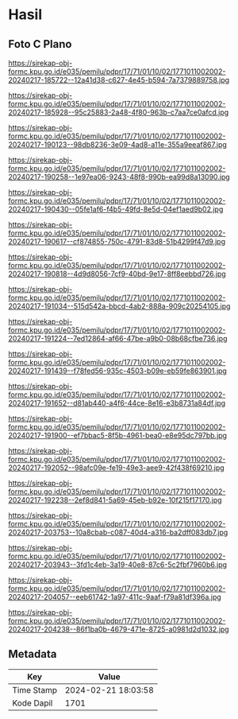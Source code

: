 # Hasil

## Foto C Plano

https://sirekap-obj-formc.kpu.go.id/e035/pemilu/pdpr/17/71/01/10/02/1771011002002-20240217-185722--12a41d38-c627-4e45-b594-7a7379889758.jpg

https://sirekap-obj-formc.kpu.go.id/e035/pemilu/pdpr/17/71/01/10/02/1771011002002-20240217-185928--95c25883-2a48-4f80-963b-c7aa7ce0afcd.jpg

https://sirekap-obj-formc.kpu.go.id/e035/pemilu/pdpr/17/71/01/10/02/1771011002002-20240217-190123--98db8236-3e09-4ad8-a11e-355a9eeaf867.jpg

https://sirekap-obj-formc.kpu.go.id/e035/pemilu/pdpr/17/71/01/10/02/1771011002002-20240217-190258--1e97ea06-9243-48f8-990b-ea99d8a13090.jpg

https://sirekap-obj-formc.kpu.go.id/e035/pemilu/pdpr/17/71/01/10/02/1771011002002-20240217-190430--05fe1af6-f4b5-49fd-8e5d-04ef1aed9b02.jpg

https://sirekap-obj-formc.kpu.go.id/e035/pemilu/pdpr/17/71/01/10/02/1771011002002-20240217-190617--cf874855-750c-4791-83d8-51b4299f47d9.jpg

https://sirekap-obj-formc.kpu.go.id/e035/pemilu/pdpr/17/71/01/10/02/1771011002002-20240217-190818--4d9d8056-7cf9-40bd-9e17-8ff8eebbd726.jpg

https://sirekap-obj-formc.kpu.go.id/e035/pemilu/pdpr/17/71/01/10/02/1771011002002-20240217-191034--515d542a-bbcd-4ab2-888a-909c20254105.jpg

https://sirekap-obj-formc.kpu.go.id/e035/pemilu/pdpr/17/71/01/10/02/1771011002002-20240217-191224--7ed12864-af66-47be-a9b0-08b68cfbe736.jpg

https://sirekap-obj-formc.kpu.go.id/e035/pemilu/pdpr/17/71/01/10/02/1771011002002-20240217-191439--f78fed56-935c-4503-b09e-eb59fe863901.jpg

https://sirekap-obj-formc.kpu.go.id/e035/pemilu/pdpr/17/71/01/10/02/1771011002002-20240217-191652--d81ab440-a4f6-44ce-8e16-e3b8731a84df.jpg

https://sirekap-obj-formc.kpu.go.id/e035/pemilu/pdpr/17/71/01/10/02/1771011002002-20240217-191900--ef7bbac5-8f5b-4961-bea0-e8e95dc797bb.jpg

https://sirekap-obj-formc.kpu.go.id/e035/pemilu/pdpr/17/71/01/10/02/1771011002002-20240217-192052--98afc09e-fe19-49e3-aee9-42f438f69210.jpg

https://sirekap-obj-formc.kpu.go.id/e035/pemilu/pdpr/17/71/01/10/02/1771011002002-20240217-192238--2ef8d841-5a69-45eb-b92e-10f215f17170.jpg

https://sirekap-obj-formc.kpu.go.id/e035/pemilu/pdpr/17/71/01/10/02/1771011002002-20240217-203753--10a8cbab-c087-40d4-a316-ba2dff083db7.jpg

https://sirekap-obj-formc.kpu.go.id/e035/pemilu/pdpr/17/71/01/10/02/1771011002002-20240217-203943--3fd1c4eb-3a19-40e8-87c6-5c2fbf7960b6.jpg

https://sirekap-obj-formc.kpu.go.id/e035/pemilu/pdpr/17/71/01/10/02/1771011002002-20240217-204057--eeb61742-1a97-411c-9aaf-f79a81df396a.jpg

https://sirekap-obj-formc.kpu.go.id/e035/pemilu/pdpr/17/71/01/10/02/1771011002002-20240217-204238--86f1ba0b-4679-471e-8725-a0981d2d1032.jpg


## Metadata

| Key        | Value               |
| ---------- | ------------------- |
| Time Stamp | 2024-02-21 18:03:58 |
| Kode Dapil | 1701                |



